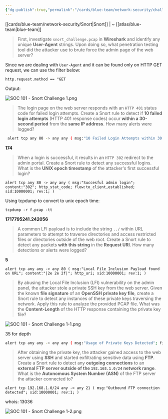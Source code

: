 ```yaml
---
{"dg-publish":true,"permalink":"/cards/blue-team/network-security/challenges/soc-101-snort-challenge-1/"}
---
```


[[cards/blue-team/network-security/Snort\|Snort]] | ~ [[atlas/blue-team\|blue-team]]

> First, investigate `snort_challenge.pcap` in **Wireshark** and identify any unique **User-Agent** strings. Upon doing so, what penetration testing tool did the attacker use to brute force the admin page of the web server?

Since we are dealing with `User-Agent` and it can be found only on HTTP GET request, we can use the filter below:

```
http.request.method == "GET
```

Output:

![SOC 101 - Snort Challenge 1.png](/img/user/cards/blue-team/network-security/images/SOC%20101%20-%20Snort%20Challenge%201.png)
> The login page on the web server responds with an `HTTP 401` status code for failed login attempts. Create a Snort rule to detect if **10 failed login attempts** (HTTP 401 response codes) occur **within a 30-second period** from the **same IP address**. How many alerts were logged?

```bash
 alert tcp any 80 -> any any ( msg:"10 Failed Login Attempts within 30 seconds possible brute force detected"; content:"401"; http_stat_code; flow:to_client,established; threshold:type threshold, track by_src, count 10 , seconds 30; sid:10000001; rev:1; ) 
```

**174**

> When a login is successful, it results in an `HTTP 302` redirect to the admin portal. Create a Snort rule to detect any successful logins. What is the **UNIX epoch timestamp** of the attacker's first successful login?

```
alert tcp any 80 -> any any ( msg:"Succesful admin login"; content:"302"; http_stat_code; flow:to_client,established; sid:10000001; rev:1; )
```

Using tcpdump to convert to unix epoch time:

```
tcpdump -r f.pcap -tt
```

**1717795241.242056**

> A common LFI payload is to include the string `../` within URL parameters to attempt to traverse directories and access restricted files or directories outside of the web root. Create a Snort rule to detect any packets **with this string** in the **Request URI**. How many detections or alerts were logged?

**5**

 ```
alert tcp any any -> any 80 ( msg:"Local File Inclusion Payload found on URL"; content:"|2e 2e 2f|"; http_uri; sid:10000001; rev:1; ) 
```

> By abusing the Local File Inclusion (LFI) vulnerability on the admin panel, the attacker stole a private SSH key from the web server. Given the known **file signature** of an **OpenSSH private key file**, create a Snort rule to detect any instances of these private keys traversing the network. Apply this rule to analyze the provided PCAP file. What was the **Content-Length** of the HTTP response containing the private key file?

![SOC 101 - Snort Challenge 1-1.png](/img/user/cards/blue-team/network-security/images/SOC%20101%20-%20Snort%20Challenge%201-1.png)

35 for depth

 ```bash
alert tcp any any -> any any ( msg:"Usage of Private Keys Detected"; file_data; content:"|2d 2d 2d 2d 2d|BEGIN|20|OPENSSH|20|PRIVATE|20|KEY|2d 2d 2d 2d 2d|"; depth: 35; sid:10000001; rev:1; ) 
```

> After obtaining the private key, the attacker gained access to the web server using **SSH** and started exfiltrating sensitive data using **FTP**. Create a Snort rule to detect any **outgoing connections** to an **external FTP server outside of the `192.168.1.0/24` network range**. What is the **Autonomous System Number (ASN)** of the FTP server the attacker connected to?

```
alert tcp 192.168.1.0/24 any -> any 21 ( msg:"Outbound FTP connection detected"; sid:10000001; rev:1; ) 
```

whois: 13036

![SOC 101 - Snort Challenge 1-2.png](/img/user/cards/blue-team/network-security/images/SOC%20101%20-%20Snort%20Challenge%201-2.png)